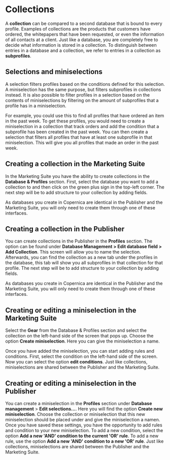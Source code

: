 # Collections
A **collection** can be compared to a second database that is bound to every
profile. Examples of collections are the products that customers have ordered,
the whitepapers that have been requested, or even the information
of all contacts at a client. Just like a database, you are completely free
to decide what information is stored in a collection. To distinguish between
entries in a database and a collection, we refer to entries in a collection
as **subprofiles**.

## Selections and miniselections
A selection filters profiles based on the conditions defined for this
selection. A miniselection has the same purpose, but filters subprofiles
in collections instead. It is also possible to filter profiles in a selection
based on the contents of miniselections by filtering on the amount of
subprofiles that a profile has in a miniselection.

For example, you could use this to find all profiles that have ordered an
item in the past week. To get these profiles, you would need to create
a miniselection in a collection that track orders and add the condition
that a subprofile has been created in the past week. You can then create
a selection that filters all profiles that have at least one subprofile
in that miniselection. This will give you all profiles that made an order
in the past week.

## Creating a collection in the Marketing Suite
In the Marketing Suite you have the ability to create collections in the
**Database & Profiles** section. First, select the database you want to add
a collection to and then click on the green plus sign in the top-left corner.
The next step will be to add structure to your collection by adding fields.

As databases you create in Copernica are identical in the Publisher and the
Marketing Suite, you will only need to create them through one of these
interfaces.

## Creating a collection in the Publisher
You can create collections in the Publisher in the **Profiles** section. The
option can be found under **Database Management > Edit database field > Add
Collection**. This screen will allow you to name the selection. Afterwards,
you can find the collection as a new tab under the profiles in the database,
this tab will show you all subprofiles in that collection for that profile.
The next step will be to add structure to your collection by adding fields.

As databases you create in Copernica are identical in the Publisher and the
Marketing Suite, you will only need to create them through one of these
interfaces.

## Creating or editing a miniselection in the Marketing Suite
Select the **Gear** from the Database & Profiles section and select the
collection on the left-hand side of the screen that pops up. Choose the option
**Create miniselection**.  Here you can give the miniselection a name.

Once you have added the miniselection, you can start adding rules and
conditions. First, select the condition on the left-hand side of the screen.
Now you can select the option **edit conditions**. Just like collections,
miniselections are shared between the Publisher and the Marketing Suite.

## Creating or editing a miniselection in the Publisher
You can create a miniselection in the **Profiles** section under **Database
management** > **Edit selections...**. Here you will find the option **Create
new miniselection**. Choose the collection or miniselection that this new
miniselection should be placed under and give the miniselection a namen. Once
you have saved these settings, you have the opportunity to add rules and
condition to your new miniselection. To add a new condition, select the option
**Add a new 'AND' condition to the current 'OR' rule**. To add a new rule, use
the option **Add a new 'AND' condition to a new 'OR' rule**. Just like
collections, miniselections are shared between the Publisher and the
Marketing Suite.
